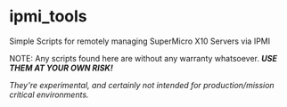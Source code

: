 # ipmi_tools
Simple Scripts for remotely managing SuperMicro X10 Servers via IPMI

NOTE: Any scripts found here are without any warranty whatsoever. ***USE THEM AT YOUR OWN RISK!***

*They're experimental, and certainly not intended for production/mission critical environments.*
